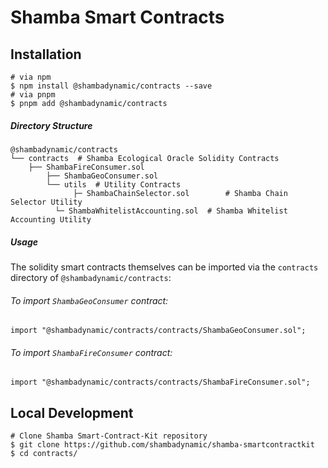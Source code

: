 # Shamba Smart Contracts

## Installation

```
# via npm
$ npm install @shambadynamic/contracts --save
# via pnpm
$ pnpm add @shambadynamic/contracts
```

##### Directory Structure

```
@shambadynamic/contracts
└── contracts  # Shamba Ecological Oracle Solidity Contracts
	├── ShambaFireConsumer.sol 
        ├── ShambaGeoConsumer.sol
        └── utils  # Utility Contracts
              ├─ ShambaChainSelector.sol        # Shamba Chain Selector Utility
	      └─ ShambaWhitelistAccounting.sol  # Shamba Whitelist Accounting Utility
```

##### Usage

The solidity smart contracts themselves can be imported via the `contracts` directory of `@shambadynamic/contracts`:

###### To import `ShambaGeoConsumer` contract:

```solidity
import "@shambadynamic/contracts/contracts/ShambaGeoConsumer.sol";
```

###### To import `ShambaFireConsumer` contract:

```solidity
import "@shambadynamic/contracts/contracts/ShambaFireConsumer.sol";
```

## Local Development

```
# Clone Shamba Smart-Contract-Kit repository
$ git clone https://github.com/shambadynamic/shamba-smartcontractkit
$ cd contracts/
```
